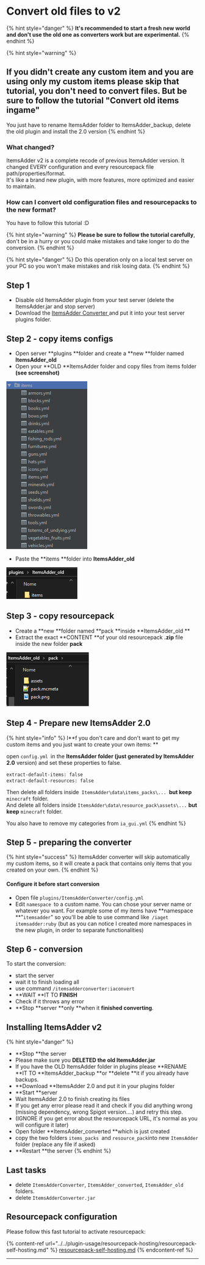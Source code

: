 # Convert old files to v2



{% hint style="danger" %}
**It's recommended to start a fresh new world and don't use the old one as converters work but are experimental.**
{% endhint %}

{% hint style="warning" %}
## If you didn't create any custom item and you are using only my custom items please skip that tutorial, you don't need to convert files. But be sure to follow the tutorial "Convert old items ingame"

You just have to rename ItemsAdder folder to ItemsAdder\_backup, delete the old plugin and install the 2.0 version
{% endhint %}

### What changed?

ItemsAdder v2 is a complete recode of previous ItemsAdder version. It changed EVERY configuration and every resourcepack file path/properties/format. \
It's like a brand new plugin, with more features, more optimized and easier to maintain.

### How can I convert old configuration files and resourcepacks to the new format?

You have to follow this tutorial :D

{% hint style="warning" %}
**Please be sure to follow the tutorial carefully**, don't be in a hurry or you could make mistakes and take longer to do the conversion.
{% endhint %}

{% hint style="danger" %}
Do this operation only on a local test server on your PC so you won't make mistakes and risk losing data.
{% endhint %}



## Step 1

* Disable old ItemsAdder plugin from your test server (delete the ItemsAdder.jar and stop server)
* Download the [ItemsAdder Converter ](https://www.spigotmc.org/resources/itemsadder-converter.75952/)and put it into your test server plugins folder.

## Step 2 - copy items configs

* Open server **plugins **folder and create a **new **folder named **ItemsAdder\_old**
* Open your **OLD **ItemsAdder folder and copy files from items folder **(see screenshot)**

![](<../../.gitbook/assets/image (1).png>)

* Paste the **items **folder into **ItemsAdder\_old**

![](<../../.gitbook/assets/image (4).png>)

## Step 3 - copy resourcepack

* Create a **new **folder named **pack **inside **ItemsAdder\_old **
* Extract the exact **CONTENT **of your old resourcepack **.zip** file inside the new folder **pack**

![](<../../.gitbook/assets/image (2).png>)

## Step 4 - Prepare new ItemsAdder 2.0

{% hint style="info" %}
I**f you don't care and don't want to get my custom items and you just want to create your own items: **

open `config.yml `in the **ItemsAdder **folder (just generated by** ItemsAdder 2.0** version) and set these properties to false.

```
extract-default-items: false
extract-default-resources: false
```

Then delete all folders inside`  ItemsAdder\data\items_packs\...  `**but keep** `minecraft` folder.\
And delete all folders inside `ItemsAdder\data\resource_pack\assets\...` **but keep** `minecraft` folder.

You also have to remove my categories from `ia_gui.yml`
{% endhint %}

## Step 5 - preparing the converter

{% hint style="success" %}
ItemsAdder converter will skip automatically my custom items, so it will create a pack that contains only items that you created on your own.
{% endhint %}

#### Configure it before start conversion

* Open file `plugins/ItemsAdderConverter/config.yml`
* Edit `namespace `to a custom name. You can chose your server name or whatever you want. For example some of my items have **namespace **"`itemsadder`" so you'll be able to use command like` /iaget itemsadder:ruby` (but as you can notice I created more namespaces in the new plugin, in order to separate functionalities)

## Step 6 - conversion

To start the conversion:

* start the server
* wait it to finish loading all
* use command `/itemsadderconverter:iaconvert`
* **WAIT **IT TO **FINISH**
* Check if it throws any error
* **Stop **server **only **when it **finished converting**.

## Installing ItemsAdder v2

{% hint style="danger" %}
* **Stop **the server
* Please make sure you **DELETED the old ItemsAdder.jar**
* If you have the OLD ItemsAdder folder in plugins please **RENAME **IT TO **ItemsAdder\_backup **or **delete **it if you already have backups.
* **Download **ItemsAdder 2.0 and put it in your plugins folder
* **Start **server
* Wait ItemsAdder 2.0 to finish creating its files
* If you get any error please read it and check if you did anything wrong (missing dependency, wrong Spigot version....) and retry this step.
* (IGNORE if you get error about the resourcepack URL, it's normal as you will configure it later)
* Open folder **ItemsAdder\_converted **which is just created
* copy the two folders `items_packs `and `resource_pack`into new `ItemsAdder` folder (replace any file if asked)
* **Restart **the server
{% endhint %}

## Last tasks

* delete `ItemsAdderConverter`, `ItemsAdder_converted`, `ItemsAdder_old `folders.
* delete `ItemsAdderConverter.jar`

## Resourcepack configuration

Please follow this fast tutorial to activate resourcepack:

{% content-ref url="../../plugin-usage/resourcepack-hosting/resourcepack-self-hosting.md" %}
[resourcepack-self-hosting.md](../../plugin-usage/resourcepack-hosting/resourcepack-self-hosting.md)
{% endcontent-ref %}



****
